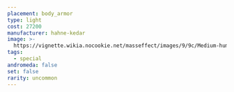 ```yaml
---
placement: body_armor
type: light
cost: 27200
manufacturer: hahne-kedar
image: >-
  https://vignette.wikia.nocookie.net/masseffect/images/9/9c/Medium-human-Mantis.png/revision/latest/scale-to-width-down/160?cb=20100209162437
tags:
  - special
andromeda: false
set: false
rarity: uncommon
---
```

